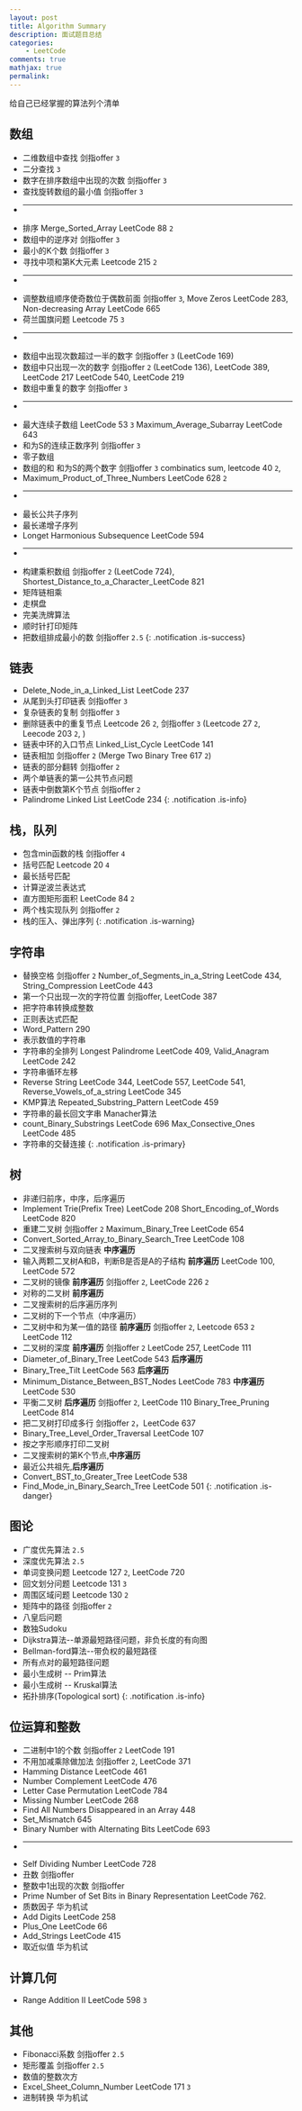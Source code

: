 ```yaml
---
layout: post
title: Algorithm Summary
description: 面试题目总结
categories:
    - LeetCode
comments: true
mathjax: true
permalink: 
---
```

给自己已经掌握的算法列个清单

## 数组
  *  二维数组中查找 剑指offer `3`
  *  二分查找  `3`
  *  数字在排序数组中出现的次数  剑指offer `3`
  *  查找旋转数组的最小值 剑指offer `3`
  *  ---
  *  排序 Merge_Sorted_Array LeetCode 88 `2`
  *  数组中的逆序对  剑指offer `3`
  *  最小的K个数  剑指offer `3`
  *  寻找中项和第K大元素 Leetcode 215 `2`
  *	 ---
  *  调整数组顺序使奇数位于偶数前面  剑指offer `3`, Move Zeros LeetCode 283, Non-decreasing Array LeetCode 665
  *  荷兰国旗问题 Leetcode 75 `3`
  *  ---
  *  数组中出现次数超过一半的数字  剑指offer `3` (LeetCode 169)
  *  数组中只出现一次的数字 剑指offer `2` (LeetCode 136), LeetCode 389, LeetCode 217 LeetCode 540, LeetCode 219
  *  数组中重复的数字 剑指offer `3`
  *  ---
  *  最大连续子数组 LeetCode 53 `3`  Maximum_Average_Subarray LeetCode 643
  *  和为S的连续正数序列 剑指offer `3`
  *  零子数组
  *  数组的和 和为S的两个数字 剑指offer `3` combinatics sum, leetcode 40 `2`,
  *  Maximum_Product_of_Three_Numbers LeetCode 628 `2`
  *  ---
  *  最长公共子序列
  *  最长递增子序列
  *  Longet Harmonious Subsequence LeetCode 594
  *  ---
  *  构建乘积数组 剑指offer `2` (LeetCode 724), Shortest_Distance_to_a_Character_LeetCode 821
  *  矩阵链相乘
  *  走棋盘
  *  完美洗牌算法
  *  顺时针打印矩阵
  *  把数组排成最小的数 剑指offer `2.5`
{: .notification .is-success}

## 链表
  *  Delete_Node_in_a_Linked_List LeetCode 237
  *  从尾到头打印链表 剑指offer `3`
  *  复杂链表的复制 剑指offer `3`
  *  删除链表中的重复节点  Leetcode 26 `2`, 剑指offer `3` (Leetcode 27 `2`, Leecode 203 `2`, )
  *  链表中环的入口节点 Linked_List_Cycle LeetCode 141
  *  链表相加  剑指offer `2` (Merge Two Binary Tree 617 `2`)
  *  链表的部分翻转 剑指offer `2`
  *  两个单链表的第一公共节点问题
  *  链表中倒数第K个节点 剑指offer `2`
  *  Palindrome Linked List LeetCode 234
{: .notification .is-info}

## 栈，队列
  *  包含min函数的栈 剑指offer `4`
  *  括号匹配  Leetcode 20  `4`
  *  最长括号匹配
  *  计算逆波兰表达式
  *  直方图矩形面积 LeetCode 84 `2`
  *  两个栈实现队列 剑指offer `2`
  *  栈的压入、弹出序列
{: .notification .is-warning}

## 字符串
  *  替换空格 剑指offer `2`  Number_of_Segments_in_a_String LeetCode 434, String_Compression LeetCode 443
  *  第一个只出现一次的字符位置 剑指offer, LeetCode 387
  *  把字符串转换成整数
  *  正则表达式匹配
  *  Word_Pattern 290
  *  表示数值的字符串
  *  字符串的全排列 Longest Palindrome LeetCode 409, Valid_Anagram LeetCode 242
  *  字符串循环左移
  *  Reverse String LeetCode 344, LeetCode 557, LeetCode 541, Reverse_Vowels_of_a_string LeetCode 345
  *  KMP算法 Repeated_Substring_Pattern LeetCode 459
  *  字符串的最长回文字串 Manacher算法
  *  count_Binary_Substrings LeetCode 696  Max_Consective_Ones LeetCode 485
  *  字符串的交替连接
{: .notification .is-primary}

## 树
  *  非递归前序，中序，后序遍历
  *  Implement Trie(Prefix Tree) LeetCode 208 Short_Encoding_of_Words LeetCode 820
  *  重建二叉树 剑指offer `2` Maximum_Binary_Tree LeetCode 654
  *  Convert_Sorted_Array_to_Binary_Search_Tree LeetCode 108
  *  二叉搜索树与双向链表 **中序遍历**  
  *  输入两颗二叉树A和B，判断B是否是A的子结构 **前序遍历**  LeetCode 100, LeetCode 572
  *  二叉树的镜像 **前序遍历**  剑指offer `2`, LeetCode 226 `2`
  *  对称的二叉树 **前序遍历**
  *  二叉搜索树的后序遍历序列
  *  二叉树的下一个节点（中序遍历）
  *  二叉树中和为某一值的路径 **前序遍历** 剑指offer `2`, Leetcode 653 `2` LeetCode 112
  *  二叉树的深度 **前序遍历** 剑指offer `2`  LeetCode 257, LeetCode 111
  *  Diameter_of_Binary_Tree LeetCode 543 **后序遍历**
  *  Binary_Tree_Tilt LeetCode 563  **后序遍历**
  *  Minimum_Distance_Between_BST_Nodes  LeetCode 783 **中序遍历** LeetCode 530
  *  平衡二叉树 **后序遍历** 剑指offer `2`, LeetCode 110  Binary_Tree_Pruning LeetCode 814
  *  把二叉树打印成多行 剑指offer `2`，LeetCode 637
  *  Binary_Tree_Level_Order_Traversal LeetCode 107
  *  按之字形顺序打印二叉树
  *  二叉搜索树的第K个节点,**中序遍历**
  *  最近公共祖先,**后序遍历**
  *  Convert_BST_to_Greater_Tree LeetCode 538
  *  Find_Mode_in_Binary_Search_Tree LeetCode 501
{: .notification .is-danger}

## 图论
  *  广度优先算法  `2.5`
  *  深度优先算法  `2.5`
  *  单词变换问题 Leetcode 127 `2`,   LeetCode 720
  *  回文划分问题 Leetcode 131 `3`
  *  周围区域问题 Leetcode 130 `2`
  *  矩阵中的路径 剑指offer `2`
  *  八皇后问题
  *  数独Sudoku
  *  Dijkstra算法--单源最短路径问题，非负长度的有向图
  *  Bellman-ford算法--带负权的最短路径
  *  所有点对的最短路径问题
  *  最小生成树 -- Prim算法
  *  最小生成树 -- Kruskal算法
  *  拓扑排序(Topological sort)
{: .notification .is-info}


## 位运算和整数
  *  二进制中1的个数 剑指offer `2`  LeetCode 191
  *  不用加减乘除做加法  剑指offer `2`, LeetCode 371
  *  Hamming Distance LeetCode 461
  *  Number Complement  LeetCode 476
  *  Letter Case Permutation LeetCode 784
  *  Missing Number LeetCode 268
  *  Find All Numbers Disappeared in an Array 448
  *  Set_Mismatch 645
  *  Binary Number with Alternating Bits LeetCode 693
  *  ---
  *  Self Dividing Number LeetCode 728
  *  丑数  剑指offer
  *  整数中1出现的次数  剑指offer
  *  Prime Number of Set Bits in Binary Representation LeetCode 762.
  *  质数因子 华为机试
  *  Add Digits LeetCode 258
  *  Plus_One LeetCode 66
  *  Add_Strings LeetCode 415
  *  取近似值 华为机试

## 计算几何
  *  Range Addition II LeetCode 598 `3` 

## 其他
  *  Fibonacci系数 剑指offer `2.5`
  *  矩形覆盖 剑指offer `2.5`
  *  数值的整数次方
  *  Excel_Sheet_Column_Number LeetCode 171 `3`
  *  进制转换 华为机试



